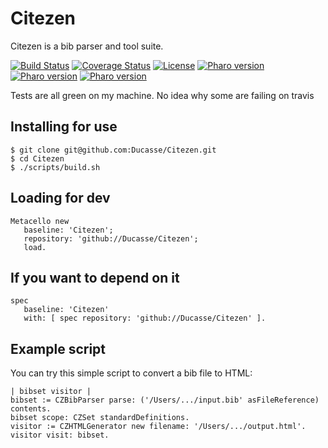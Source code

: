 # Citezen
Citezen is a bib parser and tool suite. 


[![Build Status](https://travis-ci.com/Ducasse/Citezen.svg?branch=master)](https://travis-ci.com/Ducasse/Citezen)
[![Coverage Status](https://coveralls.io/repos/github//Ducasse/Citezen/badge.svg?branch=master)](https://coveralls.io/github//Ducasse/Citezen?branch=master)
[![License](https://img.shields.io/badge/license-MIT-blue.svg)]()
[![Pharo version](https://img.shields.io/badge/Pharo-6.1-%23aac9ff.svg)](https://pharo.org/download)
[![Pharo version](https://img.shields.io/badge/Pharo-7.0-%23aac9ff.svg)](https://pharo.org/download)
[![Pharo version](https://img.shields.io/badge/Pharo-8.0-%23aac9ff.svg)](https://pharo.org/download)
<!-- [![Build status](https://ci.appveyor.com/api/projects/status/1wdnjvmlxfbml8qo?svg=true)](https://ci.appveyor.com/project/olekscode/dataframe)  -->


Tests are all green on my machine. No idea why some are failing on travis

## Installing for use

```
$ git clone git@github.com:Ducasse/Citezen.git
$ cd Citezen
$ ./scripts/build.sh
```

## Loading for dev

```
Metacello new
   baseline: 'Citezen';
   repository: 'github://Ducasse/Citezen';
   load.
```

## If you want to depend on it

```
spec 
   baseline: 'Citezen' 
   with: [ spec repository: 'github://Ducasse/Citezen' ].
```

## Example script

You can try this simple script to convert a bib file to HTML:
```Smalltalk
| bibset visitor |
bibset := CZBibParser parse: ('/Users/.../input.bib' asFileReference) contents.
bibset scope: CZSet standardDefinitions.
visitor := CZHTMLGenerator new filename: '/Users/.../output.html'.
visitor visit: bibset.
```
